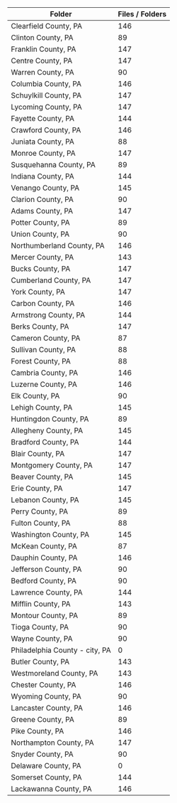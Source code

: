 | Folder                         |   Files / Folders |
|--------------------------------|-------------------|
| Clearfield County, PA          |               146 |
| Clinton County, PA             |                89 |
| Franklin County, PA            |               147 |
| Centre County, PA              |               147 |
| Warren County, PA              |                90 |
| Columbia County, PA            |               146 |
| Schuylkill County, PA          |               147 |
| Lycoming County, PA            |               147 |
| Fayette County, PA             |               144 |
| Crawford County, PA            |               146 |
| Juniata County, PA             |                88 |
| Monroe County, PA              |               147 |
| Susquehanna County, PA         |                89 |
| Indiana County, PA             |               144 |
| Venango County, PA             |               145 |
| Clarion County, PA             |                90 |
| Adams County, PA               |               147 |
| Potter County, PA              |                89 |
| Union County, PA               |                90 |
| Northumberland County, PA      |               146 |
| Mercer County, PA              |               143 |
| Bucks County, PA               |               147 |
| Cumberland County, PA          |               147 |
| York County, PA                |               147 |
| Carbon County, PA              |               146 |
| Armstrong County, PA           |               144 |
| Berks County, PA               |               147 |
| Cameron County, PA             |                87 |
| Sullivan County, PA            |                88 |
| Forest County, PA              |                88 |
| Cambria County, PA             |               146 |
| Luzerne County, PA             |               146 |
| Elk County, PA                 |                90 |
| Lehigh County, PA              |               145 |
| Huntingdon County, PA          |                89 |
| Allegheny County, PA           |               145 |
| Bradford County, PA            |               144 |
| Blair County, PA               |               147 |
| Montgomery County, PA          |               147 |
| Beaver County, PA              |               145 |
| Erie County, PA                |               147 |
| Lebanon County, PA             |               145 |
| Perry County, PA               |                89 |
| Fulton County, PA              |                88 |
| Washington County, PA          |               145 |
| McKean County, PA              |                87 |
| Dauphin County, PA             |               146 |
| Jefferson County, PA           |                90 |
| Bedford County, PA             |                90 |
| Lawrence County, PA            |               144 |
| Mifflin County, PA             |               143 |
| Montour County, PA             |                89 |
| Tioga County, PA               |                90 |
| Wayne County, PA               |                90 |
| Philadelphia County - city, PA |                 0 |
| Butler County, PA              |               143 |
| Westmoreland County, PA        |               143 |
| Chester County, PA             |               146 |
| Wyoming County, PA             |                90 |
| Lancaster County, PA           |               146 |
| Greene County, PA              |                89 |
| Pike County, PA                |               146 |
| Northampton County, PA         |               147 |
| Snyder County, PA              |                90 |
| Delaware County, PA            |                 0 |
| Somerset County, PA            |               144 |
| Lackawanna County, PA          |               146 |